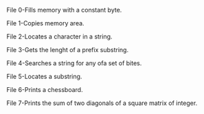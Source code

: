 File 0-Fills memory with a constant byte.

File 1-Copies memory area.

File 2-Locates a character in a string.

File 3-Gets the lenght of a prefix substring.

File 4-Searches a string for any ofa set of bites.

File 5-Locates a substring.

File 6-Prints a chessboard.

File 7-Prints the sum of two diagonals of a square matrix of integer.


